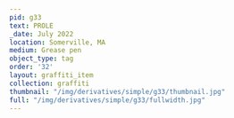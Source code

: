 ```yaml
---
pid: g33
text: PROLE
_date: July 2022
location: Somerville, MA
medium: Grease pen
object_type: tag
order: '32'
layout: graffiti_item
collection: graffiti
thumbnail: "/img/derivatives/simple/g33/thumbnail.jpg"
full: "/img/derivatives/simple/g33/fullwidth.jpg"
---
```

